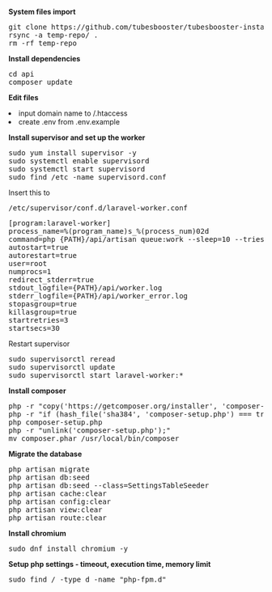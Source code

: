 <b>System files import</b>
<pre>
git clone https://github.com/tubesbooster/tubesbooster-installation.git temp-repo
rsync -a temp-repo/ . 
rm -rf temp-repo
</pre>

<b>Install dependencies</b>
<pre>
cd api
composer update
</pre>

<b>Edit files</b>
<li>input domain name to /.htaccess</li>
<li>create .env from .env.example</li>

<b>Install supervisor and set up the worker</b>

<pre>
sudo yum install supervisor -y
sudo systemctl enable supervisord
sudo systemctl start supervisord
sudo find /etc -name supervisord.conf
</pre>

Insert this to
<pre>
/etc/supervisor/conf.d/laravel-worker.conf
</pre>
<pre>
[program:laravel-worker]
process_name=%(program_name)s_%(process_num)02d
command=php {PATH}/api/artisan queue:work --sleep=10 --tries=10
autostart=true
autorestart=true
user=root
numprocs=1
redirect_stderr=true
stdout_logfile={PATH}/api/worker.log
stderr_logfile={PATH}/api/worker_error.log
stopasgroup=true
killasgroup=true
startretries=3
startsecs=30
</pre>

Restart supervisor
<pre>
sudo supervisorctl reread
sudo supervisorctl update
sudo supervisorctl start laravel-worker:*
</pre>

<b>Install composer</b>
<pre>
php -r "copy('https://getcomposer.org/installer', 'composer-setup.php');"
php -r "if (hash_file('sha384', 'composer-setup.php') === trim(file_get_contents('https://composer.github.io/installer.sig'))) { echo 'Installer verified'; } else { echo 'Installer corrupt'; unlink('composer-setup.php'); exit(1); }"
php composer-setup.php
php -r "unlink('composer-setup.php');"
mv composer.phar /usr/local/bin/composer
</pre>

<b>Migrate the database</b>
<pre>
php artisan migrate
php artisan db:seed
php artisan db:seed --class=SettingsTableSeeder
php artisan cache:clear
php artisan config:clear
php artisan view:clear
php artisan route:clear
</pre>

<b>Install chromium</b>
<pre>
sudo dnf install chromium -y
</pre>

<b>Setup php settings - timeout, execution time, memory limit</b>
<pre>
sudo find / -type d -name "php-fpm.d"
</pre>
